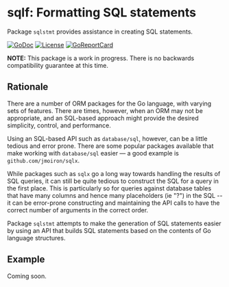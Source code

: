 # sqlf: Formatting SQL statements

Package `sqlstmt` provides assistance in creating SQL statements. 

[![GoDoc](https://godoc.org/github.com/jjeffery/sqlstmt?status.svg)](https://godoc.org/github.com/jjeffery/sqlstmt)
[![License](http://img.shields.io/badge/license-MIT-green.svg?style=flat)](https://raw.githubusercontent.com/jjeffery/sqlstmt/master/LICENSE.md)
[![GoReportCard](https://goreportcard.com/badge/github.com/jjeffery/sqlstmt)](https://goreportcard.com/report/github.com/jjeffery/sqlstmt)

**NOTE:** This package is a work in progress. There is 
no backwards compatibility guarantee at this time.

## Rationale

There are a number of ORM packages for the Go language, with varying
sets of features. There are times, however, when an ORM may not be 
appropriate, and an SQL-based approach might provide the desired simplicity,
control, and performance.

Using an SQL-based API such as `database/sql`, however, can be a little tedious
and error prone. There are some popular packages available that make working
with `database/sql` easier &mdash; a good example  is `github.com/jmoiron/sqlx`.

While packages such as `sqlx` go a long way towards handling the results
of SQL queries, it can still be quite tedious to construct the SQL for a
query in the first place. This is particularly so for queries against
database tables that have many columns and hence many placeholders (ie "?")
in the SQL -- it can be error-prone constructing and maintaining the API 
calls to have the correct number of arguments in the correct order.

Package `sqlstmt` attempts to make the generation of SQL statements easier
by using an API that builds SQL statements based on the contents of Go language 
structures.

## Example

Coming soon.


